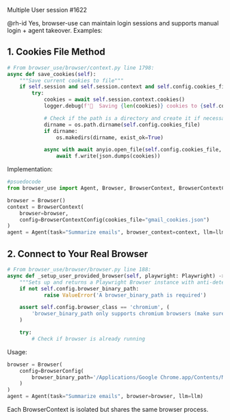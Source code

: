  Multiple User session #1622

@rh-id Yes, browser-use can maintain login sessions and supports manual login + agent takeover. Examples:

## 1. Cookies File Method

```python
# From browser_use/browser/context.py line 1798:
async def save_cookies(self):
    """Save current cookies to file"""
    if self.session and self.session.context and self.config.cookies_file:
        try:
            cookies = await self.session.context.cookies()
            logger.debug(f'🍪  Saving {len(cookies)} cookies to {self.config.cookies_file}')

            # Check if the path is a directory and create it if necessary
            dirname = os.path.dirname(self.config.cookies_file)
            if dirname:
                os.makedirs(dirname, exist_ok=True)

            async with await anyio.open_file(self.config.cookies_file, 'w') as f:
                await f.write(json.dumps(cookies))
```

Implementation:
```python
#psuedocode
from browser_use import Agent, Browser, BrowserContext, BrowserContextConfig

browser = Browser()
context = BrowserContext(
    browser=browser, 
    config=BrowserContextConfig(cookies_file="gmail_cookies.json")
)
agent = Agent(task="Summarize emails", browser_context=context, llm=llm)
```

## 2. Connect to Your Real Browser

```python
# From browser_use/browser/browser.py line 188:
async def _setup_user_provided_browser(self, playwright: Playwright) -> PlaywrightBrowser:
	"""Sets up and returns a Playwright Browser instance with anti-detection measures."""
	if not self.config.browser_binary_path:
			raise ValueError('A browser_binary_path is required')

    assert self.config.browser_class == 'chromium', (
        'browser_binary_path only supports chromium browsers (make sure browser_class=chromium)'
    )

    try:
        # Check if browser is already running
```

Usage:
```python
browser = Browser(
    config=BrowserConfig(
        browser_binary_path='/Applications/Google Chrome.app/Contents/MacOS/Google Chrome'
    )
)
agent = Agent(task="Summarize emails", browser=browser, llm=llm)
```

Each BrowserContext is isolated but shares the same browser process. 